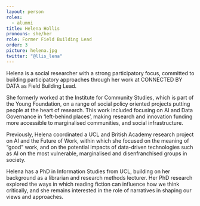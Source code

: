 ```yaml
---
layout: person
roles:
  - alumni
title: Helena Hollis
pronouns: she/her
role: Former Field Building Lead
order: 3
picture: helena.jpg
twitter: "@llis_lena"
---
```

Helena is a social researcher with a strong participatory focus, committed to building participatory approaches through her work at CONNECTED BY DATA as Field Building Lead.

<!--more-->

She formerly worked at the Institute for Community Studies, which is part of the Young Foundation, on a range of social policy oriented projects putting people at the heart of research. This work included focusing on AI and Data Governance in ‘left-behind places’, making research and innovation funding more accessible to marginalised communities, and social infrastructure.

Previously, Helena coordinated a UCL and British Academy research project on AI and the Future of Work, within which she focused on the meaning of “good” work, and on the potential impacts of data-driven technologies such as AI on the most vulnerable, marginalised and disenfranchised groups in society.

Helena has a PhD in Information Studies from UCL, building on her background as a librarian and research methods lecturer. Her PhD research explored the ways in which reading fiction can influence how we think critically, and she remains interested in the role of narratives in shaping our views and approaches. 